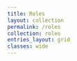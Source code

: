 ```yaml
---
title: Roles
layout: collection
permalink: /roles
collection: roles
entries_layout: grid
classes: wide
---
```

